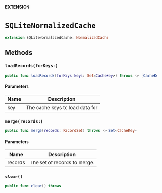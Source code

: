 **EXTENSION**

# `SQLiteNormalizedCache`
```swift
extension SQLiteNormalizedCache: NormalizedCache
```

## Methods
### `loadRecords(forKeys:)`

```swift
public func loadRecords(forKeys keys: Set<CacheKey>) throws -> [CacheKey: Record]
```

#### Parameters

| Name | Description |
| ---- | ----------- |
| key | The cache keys to load data for |

### `merge(records:)`

```swift
public func merge(records: RecordSet) throws -> Set<CacheKey>
```

#### Parameters

| Name | Description |
| ---- | ----------- |
| records | The set of records to merge. |

### `clear()`

```swift
public func clear() throws
```
